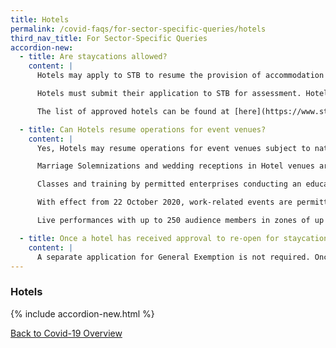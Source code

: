 ```yaml
---
title: Hotels
permalink: /covid-faqs/for-sector-specific-queries/hotels
third_nav_title: For Sector-Specific Queries
accordion-new:
  - title: Are staycations allowed?
    content: |
      Hotels may apply to STB to resume the provision of accommodation to guests for the purposes of leisure (e.g. staycations). Any hotel that wishes to apply must comply with the safe management measures required for hotels. Please refer to the advisory for [hotels](https://www.stb.gov.sg/content/stb/en/home-pages/advisory-for-hotels.html){:target="_blank"} for the full list of requirements.

      Hotels must submit their application to STB for assessment. Hotels may resume the provision of accommodation to guests for the purposes of leisure and related marketing efforts only after receiving approval from MTI.

      The list of approved hotels can be found at [here](https://www.stb.gov.sg/content/stb/en/home-pages/permitted-tourism-businesses.html){:target="_blank"}.

  - title: Can Hotels resume operations for event venues?
    content: |
      Yes, Hotels may resume operations for event venues subject to national Safe Management Guidelines.

      Marriage Solemnizations and wedding receptions in Hotel venues are limited to 100 persons excluding Solemnizers, vendors and premises staff (to be kept to minimum required).

      Classes and training by permitted enterprises conducting an education business  must be limited to no more than 50 individuals including the trainer(s). Safe management measures must be implemented, including ensuring at least 1 metre safe distance between all individuals, or if individuals must be less than 1 metre apart, they should be in groups of no more than 8, with at least 1 metre distance between groups. A record of the groups of 8 must be kept for not less than 28 days after the day the record is made.

      With effect from 22 October 2020, work-related events are permitted to be held outside of workplaces/own premises, with up to 50 persons at any time or the maximum number of individuals which the room or venue may accommodate if there is a distance of  at least 1 metre between any 2 individuals, whichever is lower; and at least 1 metre spacing between individuals at all times. Work-related events include consumer-facing events (such as product launches / branding events) and work meetings (among colleagues or with external parties, training, board meetings, HR talks, townhalls, seminars, corporate retreats, conferences on business strategies, Annual/Extraordinary General Meetings, tender briefings to vendors and award ceremonies). F&B must not be the main feature of the event.

      Live performances with up to 250 audience members in zones of up to 50 persons each. Please refer to [NAC’s website](https://www.nac.gov.sg/whatwedo/support/sustaining-the-arts-during-covid-19/Arts-and-Culture-Sector-Advisories.html){:target="_blank"} for more information.

  - title: Once a hotel has received approval to re-open for staycations, does it have to submit a separate application to re-open other businesses (e.g. F&B, spas, pools, gyms) within its premises?
    content: |
      A separate application for General Exemption is not required. Once a hotel receives approval from MTI to re-open for staycations, they are only required to submit via GoBusiness website the collective number of workers who are working on-site at the various facilities. This will need to be done within 2 weeks of the date of resumption of on-site operations for staycations.  
---
```


### Hotels

{% include accordion-new.html %}

[Back to Covid-19 Overview](/covid/)
